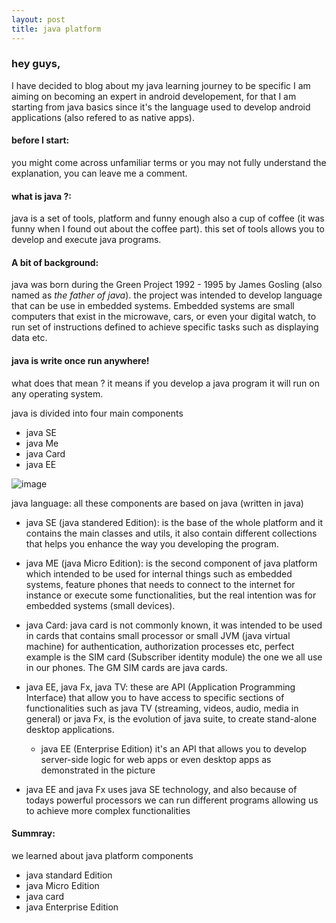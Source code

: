 ```yaml
---
layout: post
title: java platform
---
```


### hey guys,
I have decided to blog about my java learning journey to be specific I am aiming on becoming an expert in android developement, for that I am starting from java basics since it's the language used to develop android applications (also refered to as native apps).


#### before I start:

you might come across unfamiliar terms or you may not fully understand the explanation, you can leave me a comment.


#### what is java ?:
java is a set of tools, platform and funny enough also a cup of coffee (it was funny when I found out about the coffee part).
this set of tools allows you to develop and execute java programs.

#### A bit of background:

java was born during the Green Project 1992 - 1995 by James Gosling (also named as <i>the father of java</i>).
the project was intended to develop language that can be use in embedded systems. Embedded systems are small computers that exist in the microwave, cars, or even your digital watch, to run set of instructions defined to achieve specific tasks such as displaying data etc.

#### java is write once run anywhere!
what does that mean ?
it means if you develop a java program it will run on any operating system.

java is divided into four main components

-  java SE
-  java Me
-  java Card
-  java EE

![image](../images/java-platform-componenet.png)

 java language: all these components are based on java (written in java)

- java SE (java standered Edition): is the base of the whole platform and it contains the main classes and utils, it also contain different collections that helps you enhance the way you developing the program.


- java ME (java Micro Edition): is the second component of java platform which intended to be used for internal things such as embedded systems, feature phones that needs to connect to the internet for instance or execute some functionalities, but the real intention was for embedded systems (small devices).


- java Card: java card is not commonly known, it was intended to be used in cards that contains small processor or small JVM (java virtual machine) for authentication, authorization processes etc, perfect example is the SIM card (Subscriber identity module) the one we all use in our phones. The GM SIM cards are java cards.

- java EE, java Fx, java TV: these are API (Application Programming Interface) that allow you to have access to specific sections of functionalities such as java TV (streaming, videos, audio, media in general) or java Fx, is the evolution of java suite, to create stand-alone desktop applications.
    - java EE (Enterprise Edition) it's an API that allows you to develop server-side logic for web apps or even desktop apps as demonstrated in the picture
 - java EE and java Fx uses java SE technology, and also because of todays powerful processors we can run different programs allowing us to achieve more complex functionalities

#### Summray:
 we learned about java platform components
 - java standard Edition
 - java Micro Edition
 - java card
 - java Enterprise Edition